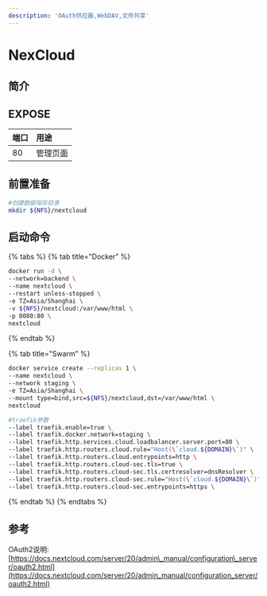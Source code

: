 ```yaml
---
description: 'OAuth供应器,WebDAV,文件共享'
---
```


# NexCloud

## 简介



## EXPOSE

| 端口 | 用途 |
| :--- | :--- |
| 80 | 管理页面 |



## 前置准备

```bash
#创建数据保存目录
mkdir ${NFS}/nextcloud
```

## 启动命令

{% tabs %}
{% tab title="Docker" %}
```bash
docker run -d \
--network=backend \
--name nextcloud \
--restart unless-stopped \
-e TZ=Asia/Shanghai \
-v ${NFS}/nextcloud:/var/www/html \
-p 8080:80 \
nextcloud
```
{% endtab %}

{% tab title="Swarm" %}
```bash
docker service create --replicas 1 \
--name nextcloud \
--network staging \
-e TZ=Asia/Shanghai \
--mount type=bind,src=${NFS}/nextcloud,dst=/var/www/html \
nextcloud

#traefik参数
--label traefik.enable=true \
--label traefik.docker.network=staging \
--label traefik.http.services.cloud.loadbalancer.server.port=80 \
--label traefik.http.routers.cloud.rule="Host(\`cloud.${DOMAIN}\`)" \
--label traefik.http.routers.cloud.entrypoints=http \
--label traefik.http.routers.cloud-sec.tls=true \
--label traefik.http.routers.cloud-sec.tls.certresolver=dnsResolver \
--label traefik.http.routers.cloud-sec.rule="Host(\`cloud.${DOMAIN}\`)" \
--label traefik.http.routers.cloud-sec.entrypoints=https \
```
{% endtab %}
{% endtabs %}



## 参考

OAuth2说明: [https://docs.nextcloud.com/server/20/admin\_manual/configuration\_server/oauth2.html](https://docs.nextcloud.com/server/20/admin_manual/configuration_server/oauth2.html)

